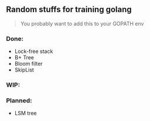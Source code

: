 ## Random stuffs for training golang

> You probably want to add this to your GOPATH env

### Done:
- Lock-free stack
- B+ Tree
- Bloom filter
- SkipList

### WIP:

### Planned:
- LSM tree